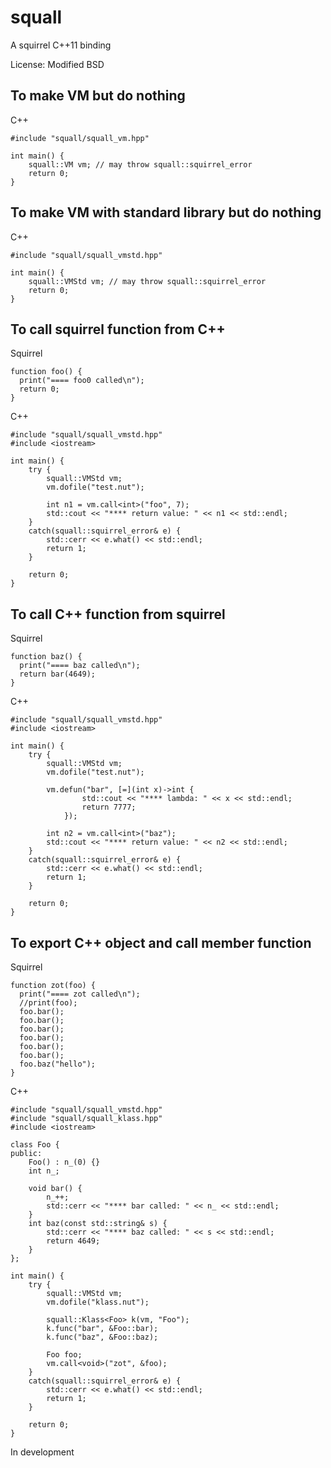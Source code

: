 # squall

A squirrel C++11 binding

License: Modified BSD

## To make VM but do nothing

C++
```
#include "squall/squall_vm.hpp"

int main() {
    squall::VM vm; // may throw squall::squirrel_error
    return 0;
}
```

## To make VM with standard library but do nothing

C++
```
#include "squall/squall_vmstd.hpp"

int main() {
    squall::VMStd vm; // may throw squall::squirrel_error
    return 0;
}
```

## To call squirrel function from C++

Squirrel
```test.nut
function foo() {
  print("==== foo0 called\n");
  return 0;
}
```

C++
```
#include "squall/squall_vmstd.hpp"
#include <iostream>

int main() {
    try {
        squall::VMStd vm;
        vm.dofile("test.nut");

        int n1 = vm.call<int>("foo", 7);
        std::cout << "**** return value: " << n1 << std::endl;
    }
    catch(squall::squirrel_error& e) {
        std::cerr << e.what() << std::endl;
        return 1;
    }

    return 0;
}
```

## To call C++ function from squirrel

Squirrel
```test.nut
function baz() {
  print("==== baz called\n");
  return bar(4649);
}
```

C++
```
#include "squall/squall_vmstd.hpp"
#include <iostream>

int main() {
    try {
        squall::VMStd vm;
        vm.dofile("test.nut");

        vm.defun("bar", [=](int x)->int {
                std::cout << "**** lambda: " << x << std::endl;
                return 7777;
            });

        int n2 = vm.call<int>("baz");
        std::cout << "**** return value: " << n2 << std::endl;
    }
    catch(squall::squirrel_error& e) {
        std::cerr << e.what() << std::endl;
        return 1;
    }

    return 0;
}
```

## To export C++ object and call member function

Squirrel
```
function zot(foo) {
  print("==== zot called\n");
  //print(foo);
  foo.bar();
  foo.bar();
  foo.bar();
  foo.bar();
  foo.bar();
  foo.bar();
  foo.baz("hello");
}
```

C++
```
#include "squall/squall_vmstd.hpp"
#include "squall/squall_klass.hpp"
#include <iostream>

class Foo {
public:
    Foo() : n_(0) {}
    int n_;

    void bar() {
        n_++;
        std::cerr << "**** bar called: " << n_ << std::endl;
    }
    int baz(const std::string& s) {
        std::cerr << "**** baz called: " << s << std::endl;
        return 4649;
    }
};

int main() {
    try {
        squall::VMStd vm;
        vm.dofile("klass.nut");

        squall::Klass<Foo> k(vm, "Foo");
        k.func("bar", &Foo::bar);
        k.func("baz", &Foo::baz);

        Foo foo;
        vm.call<void>("zot", &foo);
    }
    catch(squall::squirrel_error& e) {
        std::cerr << e.what() << std::endl;
        return 1;
    }

    return 0;
}
```

In development
